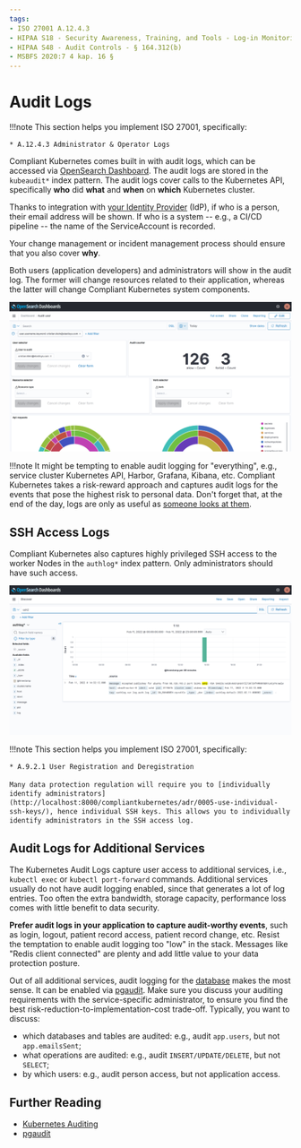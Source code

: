 ```yaml
---
tags:
- ISO 27001 A.12.4.3
- HIPAA S18 - Security Awareness, Training, and Tools - Log-in Monitoring - § 164.308(a)(5)(ii)(C)
- HIPAA S48 - Audit Controls - § 164.312(b)
- MSBFS 2020:7 4 kap. 16 §
---
```

# Audit Logs

!!!note
    This section helps you implement ISO 27001, specifically:

    * A.12.4.3 Administrator & Operator Logs

Compliant Kubernetes comes built in with audit logs, which can be accessed via [OpenSearch Dashboard](/compliantkubernetes/user-guide/logs).
The audit logs are stored in the `kubeaudit*` index pattern.
The audit logs cover calls to the Kubernetes API, specifically **who** did **what** and **when** on **which** Kubernetes cluster.

Thanks to integration with [your Identity Provider](/compliantkubernetes/user-guide/kubernetes-api/#authentication-and-access-control-in-compliant-kubernetes) (IdP), if who is a person, their email address will be shown. If who is a system -- e.g., a CI/CD pipeline -- the name of the ServiceAccount is recorded.

Your change management or incident management process should ensure that you also cover **why**.

Both users (application developers) and administrators will show in the audit log. The former will change resources related to their application, whereas the latter will change Compliant Kubernetes system components.

![Example of Audit Logs](img/audit-logs.png)

!!!note
    It might be tempting to enable audit logging for "everything", e.g., service cluster Kubernetes API, Harbor, Grafana, Kibana, etc. Compliant Kubernetes takes a risk-reward approach and captures audit logs for the events that pose the highest risk to personal data. Don't forget that, at the end of the day, logs are only as useful as [someone looks at them](./log-review).

## SSH Access Logs

Compliant Kubernetes also captures highly privileged SSH access to the worker Nodes in the `authlog*` index pattern. Only administrators should have such access.

![Example of SSH Access Logs](img/authlog.png)

!!!note
    This section helps you implement ISO 27001, specifically:

    * A.9.2.1 User Registration and Deregistration

    Many data protection regulation will require you to [individually identify administrators](http://localhost:8000/compliantkubernetes/adr/0005-use-individual-ssh-keys/), hence individual SSH keys. This allows you to individually identify administrators in the SSH access log.

## Audit Logs for Additional Services

The Kubernetes Audit Logs capture user access to additional services, i.e., `kubectl exec` or `kubectl port-forward` commands. Additional services usually do not have audit logging enabled, since that generates a lot of log entries. Too often the extra bandwidth, storage capacity, performance loss comes with little benefit to data security.

**Prefer audit logs in your application to capture audit-worthy events**, such as login, logout, patient record access, patient record change, etc. Resist the temptation to enable audit logging too "low" in the stack. Messages like "Redis client connected" are plenty and add little value to your data protection posture.

Out of all additional services, audit logging for the [database](/compliantkubernetes/user-guide/additional-services/postgresql) makes the most sense. It can be enabled via [pgaudit](https://github.com/pgaudit/pgaudit/blob/master/README.md). Make sure you discuss your auditing requirements with the service-specific administrator, to ensure you find the best risk-reduction-to-implementation-cost trade-off. Typically, you want to discuss:

- which databases and tables are audited: e.g., audit `app.users`, but not `app.emailsSent`;
- what operations are audited: e.g., audit `INSERT/UPDATE/DELETE`, but not `SELECT`;
- by which users: e.g., audit person access, but not application access.

## Further Reading

* [Kubernetes Auditing](https://kubernetes.io/docs/tasks/debug-application-cluster/audit/)
* [pgaudit](https://www.pgaudit.org/)
